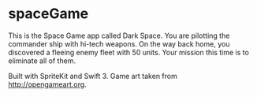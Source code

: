 # spaceGame
This is the Space Game app called Dark Space.
You are pilotting the commander ship with hi-tech weapons. On the way back home, you discovered a fleeing enemy fleet with 50 units. 
Your mission this time is to eliminate all of them.

Built with SpriteKit and Swift 3.
Game art taken from http://opengameart.org.
